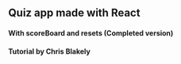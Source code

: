 ## Quiz app made with React

#### With scoreBoard and resets (Completed version)

#### Tutorial by Chris Blakely 